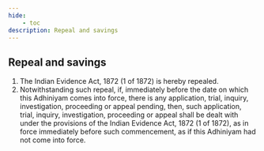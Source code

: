 ```yaml
---
hide:
    - toc
description: Repeal and savings
---
```


## Repeal and savings

1. The Indian Evidence Act, 1872 (1 of 1872) is hereby repealed.
2. Notwithstanding such repeal, if, immediately before the date on which this Adhiniyam comes into force, there is any application, trial, inquiry, investigation, proceeding or appeal pending, then, such application, trial, inquiry, investigation, proceeding or appeal shall be dealt with under the provisions of the Indian Evidence Act, 1872 (1 of 1872), as in force immediately before such commencement, as if this Adhiniyam had not come into force.
